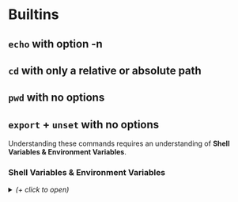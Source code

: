 # Builtins

## `echo` with option -n

## `cd` with only a relative or absolute path

## `pwd` with no options

## `export` + `unset` with no options

Understanding these commands requires an understanding of **Shell Variables & Environment Variables**.

### Shell Variables & Environment Variables

<details><summary><i>(+ click to open)</i></summary>

There are two types of variables:
- `Shell Variables` are not part of the env or export lists, and are only available in the parent shell.
- `Environment Variables` are included in the env or export lists, and can be used in children shells.

#### export  
`export [-fn] [-p] [name[=value]] ` 
Mark each name to be passed to child processes in the environment.  
- [ ] If no names are supplied, or if the -p option is given, a list of names of all exported variables is displayed.
- [ ] If a variable name is followed by =value, the value of the variable is set to value.
- [ ] The return status is zero unless an invalid option is supplied, one of the names is not a valid shell variable name, or -f is supplied with a name that is not a shell function.

#### unset
`unset [-fnv] [name]`  
Remove each variable or function name.
- [ ] If no options are supplied, each name refers to a variable;
- [ ] If there is no variable by that name, a function with that name, if any, is unset.
- [ ] Readonly variables and functions may not be unset.  
- [ ] Some shell variables lose their special behavior if they are unset; such behavior is noted in the description of the individual variables.
- [ ] The return status is zero unless a name is readonly.

-- 

### Implementation

It makes sense to use the main `env` linked list but with an additional boolean `env_var` or `exported` that lets the program know whether each variable is a `Shell` or `Environment` variable.  
It looks like 2 booleans would help, all default variables would be `env_var = 1`, all exported variables would be `exported = 1`. This way we can identify each one to print them accordingly.

**How `export` and `unset` work from my tests**:
- `export` with no arguments prints variables list in alphabetical order; first all default variables, then user-added ones.
  - Special characters come at the end though I only have one in my list.
  - [ ] But not the last variable... Why ? (on MAC)
- I dont't understand the order in which variables are printed with `env`, check with Victor. Though we will parse them in the order in which they appear in the `*env[]` variable so maybe we don't have to worry about it.
- If I export an empty string `export ""` I get an error: ``bash: export: `': not a valid identifier``

### To-do

#### export
- [ ] Update basic env structure with env_var and exported booleans.
  - All initially parsed variables would be "env_var = 1"
- [ ] Code print function called by `export` with no options.
  - Output: `declare -x BASH_SILENCE_DEPRECATION_WARNING="1"`
    - I do not know what the `declare -x` stands for, looked but no luck.
  - If a variable has no value, the output format is: `declare -x lolilol`
- [ ] Check if the name is a correct variable name.
  - The name of a variable can contain only letters (a to z or A to Z), numbers ( 0 to 9) or the underscore character ( _).  
  -  `pou*t=lol` prints `bash: pou*t=lol: command not found` and returns `127`
  - By convention, Unix shell variables will have their names in UPPERCASE.
- [ ] Code function to add variable to linked list, dividing by name & value.
  - If there are several = signs, only the first one acts as a divider: `pouet==lopouet==lololol` will store `pouet` as name and `=lopouet==lololol` as value.
- [ ] If export is called with the += operator, the value is appended to the variable value.
  -  I don't know if I have to deal with this by hand or if this is part of the parser.
- [ ] Handle export called with empty string (returns error)
  - `export ""`

#### unset
- [ ] Code function to remove variable from linked list with `unset`.
- [ ] If `unset` is called on a variable that does not exist, nothing happens, `0` is returned.
- [ ] "The return status is zero unless a name is readonly."
  - What is a readonly variable name ?

### general
- [ ] Code a tester

</details>
